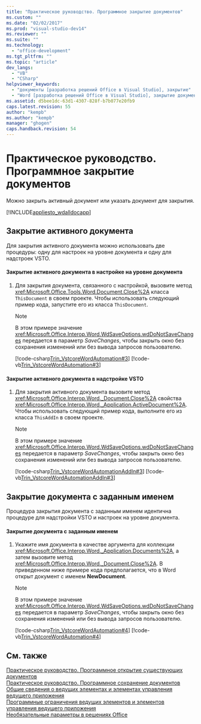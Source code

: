 ```yaml
---
title: "Практическое руководство. Программное закрытие документов"
ms.custom: ""
ms.date: "02/02/2017"
ms.prod: "visual-studio-dev14"
ms.reviewer: ""
ms.suite: ""
ms.technology: 
  - "office-development"
ms.tgt_pltfrm: ""
ms.topic: "article"
dev_langs: 
  - "VB"
  - "CSharp"
helpviewer_keywords: 
  - "документы [разработка решений Office в Visual Studio], закрытие"
  - "Word [разработка решений Office в Visual Studio], закрытие документов"
ms.assetid: d5bee1dc-63d1-4307-828f-b7b077e20fb9
caps.latest.revision: 55
author: "kempb"
ms.author: "kempb"
manager: "ghogen"
caps.handback.revision: 54
---
```

# Практическое руководство. Программное закрытие документов
  Можно закрыть активный документ или указать документ для закрытия.  
  
 [!INCLUDE[appliesto_wdalldocapp](../vsto/includes/appliesto-wdalldocapp-md.md)]  
  
## Закрытие активного документа  
 Для закрытия активного документа можно использовать две процедуры: одну для настроек на уровне документа и одну для надстроек VSTO.  
  
#### Закрытие активного документа в настройке на уровне документа  
  
1.  Для закрытия документа, связанного с настройкой, вызовите метод <xref:Microsoft.Office.Tools.Word.Document.Close%2A> класса `ThisDocument` в своем проекте. Чтобы использовать следующий пример кода, запустите его из класса `ThisDocument`.  
  
    > [!NOTE]  
    >  В этом примере значение <xref:Microsoft.Office.Interop.Word.WdSaveOptions.wdDoNotSaveChanges> передается в параметр *SaveChanges*, чтобы закрыть окно без сохранения изменений или без вывода запросов пользователю.  
  
     [!code-csharp[Trin_VstcoreWordAutomation#3](../snippets/csharp/VS_Snippets_OfficeSP/Trin_VstcoreWordAutomation/CS/ThisDocument.cs#3)]
     [!code-vb[Trin_VstcoreWordAutomation#3](../snippets/visualbasic/VS_Snippets_OfficeSP/Trin_VstcoreWordAutomation/VB/ThisDocument.vb#3)]  
  
#### Закрытие активного документа в надстройке VSTO  
  
1.  Для закрытия активного документа вызовите метод <xref:Microsoft.Office.Interop.Word._Document.Close%2A> свойства <xref:Microsoft.Office.Interop.Word._Application.ActiveDocument%2A>. Чтобы использовать следующий пример кода, выполните его из класса `ThisAddIn` в своем проекте.  
  
    > [!NOTE]  
    >  В этом примере значение <xref:Microsoft.Office.Interop.Word.WdSaveOptions.wdDoNotSaveChanges> передается в параметр *SaveChanges*, чтобы закрыть окно без сохранения изменений или без вывода запросов пользователю.  
  
     [!code-csharp[Trin_VstcoreWordAutomationAddIn#3](../snippets/csharp/VS_Snippets_OfficeSP/Trin_VstcoreWordAutomationAddIn/CS/ThisAddIn.cs#3)]
     [!code-vb[Trin_VstcoreWordAutomationAddIn#3](../snippets/visualbasic/VS_Snippets_OfficeSP/Trin_VstcoreWordAutomationAddIn/VB/ThisAddIn.vb#3)]  
  
## Закрытие документа с заданным именем  
 Процедура закрытия документа с заданным именем идентична процедуре для надстройки VSTO и настроек на уровне документа.  
  
#### Закрытие документа с заданным именем  
  
1.  Укажите имя документа в качестве аргумента для коллекции <xref:Microsoft.Office.Interop.Word._Application.Documents%2A>, а затем вызовите метод <xref:Microsoft.Office.Interop.Word._Document.Close%2A>. В приведенном ниже примере кода предполагается, что в Word открыт документ с именем **NewDocument**.  
  
    > [!NOTE]  
    >  В этом примере значение <xref:Microsoft.Office.Interop.Word.WdSaveOptions.wdDoNotSaveChanges> передается в параметр *SaveChanges*, чтобы закрыть окно без сохранения изменений или без вывода запросов пользователю.  
  
     [!code-csharp[Trin_VstcoreWordAutomation#4](../snippets/csharp/VS_Snippets_OfficeSP/Trin_VstcoreWordAutomation/CS/ThisDocument.cs#4)]
     [!code-vb[Trin_VstcoreWordAutomation#4](../snippets/visualbasic/VS_Snippets_OfficeSP/Trin_VstcoreWordAutomation/VB/ThisDocument.vb#4)]  
  
## См. также  
 [Практическое руководство. Программное открытие существующих документов](../vsto/how-to-programmatically-open-existing-documents.md)   
 [Практическое руководство. Программное сохранение документов](../vsto/how-to-programmatically-save-documents.md)   
 [Общие сведения о ведущих элементах и элементах управления ведущего приложения](../vsto/host-items-and-host-controls-overview.md)   
 [Программные ограничения ведущих элементов и элементов управления ведущего приложения](../vsto/programmatic-limitations-of-host-items-and-host-controls.md)   
 [Необязательные параметры в решениях Office](../vsto/optional-parameters-in-office-solutions.md)  
  
  